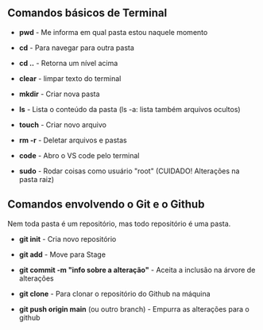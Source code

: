 ## Comandos básicos de Terminal

* **pwd** - Me informa em qual pasta estou naquele momento

* **cd**  - Para navegar para outra pasta

* **cd ..**  - Retorna um nível acima

* **clear**  - limpar texto do terminal

* **mkdir**  - Criar nova pasta

* **ls**     - Lista o conteúdo da pasta  (ls -a: lista também arquivos ocultos)

* **touch**  - Criar novo arquivo

* **rm -r**  - Deletar arquivos e pastas

* **code**   - Abro o VS code pelo terminal

* **sudo**   - Rodar coisas como usuário "root" (CUIDADO! Alterações na pasta raiz)

## Comandos envolvendo o Git e o Github

Nem toda pasta é um repositório, mas todo repositório é uma pasta.

* **git init** - Cria novo repositório

* **git add**  - Move para Stage

* **git commit -m "info sobre a alteração"** - Aceita a inclusão na árvore de alterações

* **git clone** - Para clonar o repositório do Github na máquina

* **git push origin main** (ou outro branch)  - Empurra as alterações para o github 